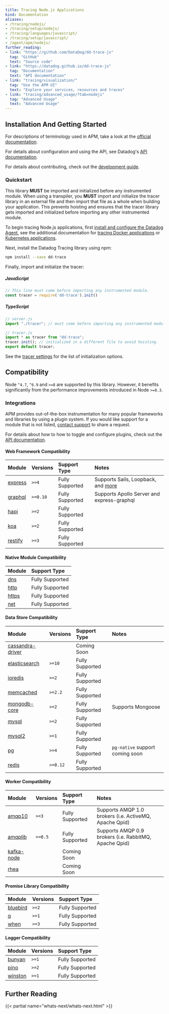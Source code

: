 ```yaml
---
title: Tracing Node.js Applications
kind: Documentation
aliases:
- /tracing/nodejs/
- /tracing/setup/nodejs/
- /tracing/languages/javascript/
- /tracing/setup/javascript/
- /agent/apm/nodejs/
further_reading:
- link: "https://github.com/DataDog/dd-trace-js"
  tag: "GitHub"
  text: "Source code"
- link: "https://datadog.github.io/dd-trace-js"
  tag: "Documentation"
  text: "API documentation"
- link: "tracing/visualization/"
  tag: "Use the APM UI"
  text: "Explore your services, resources and traces"
- link: "tracing/advanced_usage/?tab=nodejs"
  tag: "Advanced Usage"
  text: "Advanced Usage"
---
```


## Installation And Getting Started

For descriptions of terminology used in APM, take a look at the [official documentation][1].

For details about configuration and using the API, see Datadog's [API documentation][2].

For details about contributing, check out the [development guide][3].

### Quickstart

<div class="alert alert-warning">
This library <strong>MUST</strong> be imported and initialized before any instrumented module. When using a transpiler, you <strong>MUST</strong> import and initialize the tracer library in an external file and then import that file as a whole when building your application. This prevents hoisting and ensures that the tracer library gets imported and initialized before importing any other instrumented module.
</div>

To begin tracing Node.js applications, first [install and configure the Datadog Agent][4], see the additional documentation for [tracing Docker applications][5] or [Kubernetes applications][6].

Next, install the Datadog Tracing library using npm:

```sh
npm install --save dd-trace
```

Finally, import and initialize the tracer:

##### JavaScript

```js
// This line must come before importing any instrumented module.
const tracer = require('dd-trace').init()
```

##### TypeScript

```js
// server.js
import "./tracer"; // must come before importing any instrumented module.

// tracer.js
import * as tracer from "dd-trace";
tracer.init(); // initialized in a different file to avoid hoisting.
export default tracer;
```

See the [tracer settings][7] for the list of initialization options.

## Compatibility

Node `^4.7`, `^6.9` and `>=8` are supported by this library. However, it benefits significantly from the performance improvements introduced in Node `>=8.3`.

### Integrations

APM provides out-of-the-box instrumentation for many popular frameworks and libraries by using a plugin system. If you would like support for a module that is not listed, [contact support][8] to share a request.

For details about how to how to toggle and configure plugins, check out the [API documentation][9].

#### Web Framework Compatibility

| Module        | Versions    | Support Type    | Notes                        |
| :----------   | :---------- | :-------------- | :--------------------------- |
| [express][10] | `>=4`       | Fully Supported | Supports Sails, Loopback, and [more][11] |
| [graphql][12] | `>=0.10`    | Fully Supported | Supports Apollo Server and express-graphql |
| [hapi][13]    | `>=2`       | Fully Supported |                              |
| [koa][14]     | `>=2`       | Fully Supported |                              |
| [restify][15] | `>=3`       | Fully Supported |                              |

#### Native Module Compatibility

| Module               | Support Type    |
| :------------------- | :-------------- |
| [dns][37]            | Fully Supported |
| [http][16]           | Fully Supported |
| [https][17]          | Fully Supported |
| [net][38]            | Fully Supported |

#### Data Store Compatibility

| Module                 | Versions    | Support Type    |  Notes              |
| :----------            | :---------- | :-------------- | :------------------ |
| [cassandra-driver][18] |             | Coming Soon     |                     |
| [elasticsearch][19]    | `>=10`      | Fully Supported |                     |
| [ioredis][20]          | `>=2`       | Fully Supported |                     |
| [memcached][21]        | `>=2.2`     | Fully Supported |                     |
| [mongodb-core][22]     | `>=2`       | Fully Supported | Supports Mongoose   |
| [mysql][23]            | `>=2`       | Fully Supported |                     |
| [mysql2][24]           | `>=1`       | Fully Supported |                     |
| [pg][25]               | `>=4`       | Fully Supported | `pg-native` support coming soon |
| [redis][26]            | `>=0.12`    | Fully Supported |                     |

#### Worker Compatibility

| Module           | Versions    | Support Type    | Notes                     |
| :----------      | :---------- | :-------------- | :------------------------ |
| [amqp10][27]     | `>=3`       | Fully Supported | Supports AMQP 1.0 brokers (i.e. ActiveMQ, Apache Qpid) |
| [amqplib][28]    | `>=0.5`     | Fully Supported | Supports AMQP 0.9 brokers (i.e. RabbitMQ, Apache Qpid) |
| [kafka-node][29] |             | Coming Soon     |                           |
| [rhea][30]       |             | Coming Soon     |                           |

#### Promise Library Compatibility

| Module           | Versions    | Support Type    |
| :----------      | :---------- | :-------------- |
| [bluebird][31]   | `>=2`       | Fully Supported |
| [q][32]          | `>=1`       | Fully Supported |
| [when][33]       | `>=3`       | Fully Supported |

#### Logger Compatibility

| Module                 | Versions    | Support Type    |
| :----------            | :---------- | :-------------- |
| [bunyan][34]           | `>=1`       | Fully Supported |
| [pino][35]             | `>=2`       | Fully Supported |
| [winston][36]          | `>=1`       | Fully Supported |

## Further Reading

{{< partial name="whats-next/whats-next.html" >}}

[1]: /tracing/visualization
[2]: https://datadog.github.io/dd-trace-js
[3]: https://github.com/DataDog/dd-trace-js/blob/master/README.md#development
[4]: /tracing/setup
[5]: /tracing/setup/docker
[6]: /agent/kubernetes/daemonset_setup/#trace-collection
[7]: https://datadog.github.io/dd-trace-js/#tracer-settings
[8]: /help
[9]: https://datadog.github.io/dd-trace-js/#integrations
[10]: https://expressjs.com
[11]: https://expressjs.com/en/resources/frameworks.html
[12]: https://github.com/graphql/graphql-js
[13]: https://hapijs.com
[14]: https://koajs.com
[15]: http://restify.com
[16]: https://nodejs.org/api/http.html
[17]: https://nodejs.org/api/https.html
[18]: https://github.com/datastax/nodejs-driver
[19]: https://github.com/elastic/elasticsearch-js
[20]: https://github.com/luin/ioredis
[21]: https://github.com/3rd-Eden/memcached
[22]: http://mongodb.github.io/node-mongodb-native/core
[23]: https://github.com/mysqljs/mysql
[24]: https://github.com/sidorares/node-mysql2
[25]: https://node-postgres.com
[26]: https://github.com/NodeRedis/node_redis
[27]: https://github.com/noodlefrenzy/node-amqp10
[28]: https://github.com/squaremo/amqp.node
[29]: https://github.com/SOHU-Co/kafka-node
[30]: https://github.com/amqp/rhea
[31]: https://github.com/petkaantonov/bluebird
[32]: https://github.com/kriskowal/q
[33]: https://github.com/cujojs/when
[34]: https://github.com/trentm/node-bunyan
[35]: http://getpino.io
[36]: https://github.com/winstonjs/winston
[37]: https://nodejs.org/api/dns.html
[38]: https://nodejs.org/api/net.html
